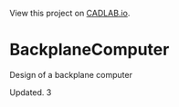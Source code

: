 View this project on [CADLAB.io](https://cadlab.dev.devengineering.com/project/1568). 

BackplaneComputer
=================

Design of a backplane computer

Updated. 3
